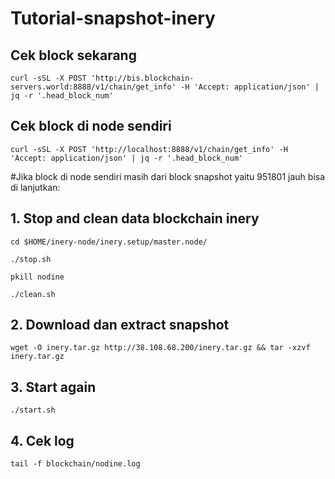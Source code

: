 # Tutorial-snapshot-inery 




## Cek block sekarang
```
curl -sSL -X POST 'http://bis.blockchain-servers.world:8888/v1/chain/get_info' -H 'Accept: application/json' | jq -r '.head_block_num'
```
## Cek block di node sendiri


```
curl -sSL -X POST 'http://localhost:8888/v1/chain/get_info' -H 'Accept: application/json' | jq -r '.head_block_num'
```
#Jika block di node sendiri masih dari block snapshot yaitu 951801 jauh bisa di lanjutkan:

## 1. Stop and clean data blockchain inery
```
cd $HOME/inery-node/inery.setup/master.node/

./stop.sh
```
```
pkill nodine

./clean.sh
```
## 2. Download dan extract snapshot
```
wget -O inery.tar.gz http://38.108.68.200/inery.tar.gz && tar -xzvf inery.tar.gz
```
## 3. Start again
```
./start.sh
```
## 4. Cek log
```
tail -f blockchain/nodine.log
